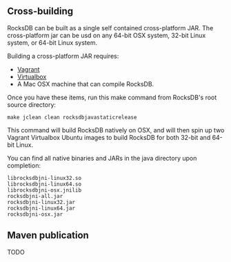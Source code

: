 ## Cross-building

RocksDB can be built as a single self contained cross-platform JAR. The cross-platform jar can be usd on any 64-bit OSX system, 32-bit Linux system, or 64-bit Linux system.

Building a cross-platform JAR requires:

 * [Vagrant](https://www.vagrantup.com/)
 * [Virtualbox](https://www.virtualbox.org/)
 * A Mac OSX machine that can compile RocksDB.

Once you have these items, run this make command from RocksDB's root source directory:

    make jclean clean rocksdbjavastaticrelease

This command will build RocksDB natively on OSX, and will then spin up two Vagrant Virtualbox Ubuntu images to build RocksDB for both 32-bit and 64-bit Linux. 

You can find all native binaries and JARs in the java directory upon completion:

    librocksdbjni-linux32.so
    librocksdbjni-linux64.so
    librocksdbjni-osx.jnilib
    rocksdbjni-all.jar
    rocksdbjni-linux32.jar
    rocksdbjni-linux64.jar
    rocksdbjni-osx.jar

## Maven publication

TODO
